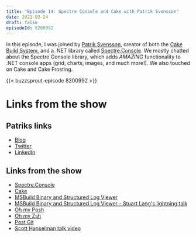 ```yaml
---
title: "Episode 14: Spectre Console and Cake with Patrik Svensson"
date: 2021-03-24
draft: false
episodeId: 8200992
---
```


In this episode, I was joined by [Patrik Svensson](https://twitter.com/firstdrafthell), creator of both the [Cake Build System](https://cakebuild.net/), and a .NET library called [Spectre.Console](https://spectresystems.github.io/spectre.console/). We mostly chatted about the Spectre Console library, which adds _AMAZING_ functionality to .NET console apps (grid, charts, images, and much more!). We also touched on Cake and Cake Frosting.

{{< buzzsprout-episode 8200992 >}}

# Links from the show

## Patriks links

* [Blog](https://patriksvensson.se/)
* [Twitter](https://twitter.com/firstdrafthell)
* [LinkedIn](https://www.linkedin.com/in/psvensson82/)

## Links from the show

* [Spectre.Console](https://github.com/spectreconsole/spectre.console)
* [Cake](https://cakebuild.net/)
* [MSBuild Binary and Structured Log Viewer](https://msbuildlog.com/)
* [MSBuild Binary and Structured Log Viewer - Stuart Lang's lightning talk](https://www.youtube.com/watch?v=vXJ1y_iPEWA)
* [Oh my Posh](https://ohmyposh.dev/docs/)
* [Oh my Zsh](https://ohmyz.sh/)
* [Post Git](https://github.com/dahlbyk/posh-git)
* [Scott Hanselman talk video](https://www.dotnetoxford.com/posts/2020-09-wsl-with-scott-hanselman)
